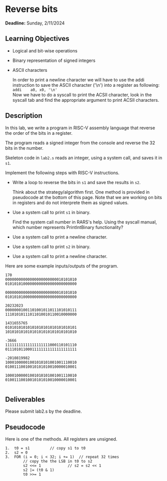 # Reverse bits

**Deadline:** Sunday, 2/11/2024

## Learning Objectives

- Logical and bit-wise operations
- Binary representation of signed integers
- ASCII characters

  In order to print a newline character we will have to use the addi instruction to save the ASCII character ('\n') into a register as following:  
  `addi    a0, x0, '\n'`  
   Now we have to do a syscall to print the ACSII character, look in the syscall tab and find the appropriate argument to print ACSII characters.

## Description

In this lab, we write a program in RISC-V assembly language that reverse the order
of the bits in a register.

The program reads a signed integer from the console and reverse the 32 bits in the
number.

Skeleton code in `lab2.s` reads an integer, using a system call, and saves it in `s1`.

Implement the following steps with RISC-V instructions.

- Write a loop to reverse the bits in `s1` and save the results in `s2`.

  Think about the strategy/algorithm first. One method is provided in
  pseudocode at the bottom of this page. Note that we are working on bits in
  registers and do not interprete them as signed values.

- Use a system call to print `s1` in binary.

  Find the system call number in RARS's help. Using the syscall manual, which number represents PrintIntBinary functionality?

- Use a system call to print a newline character.

- Use a system call to print `s2` in binary.

- Use a system call to print a newline character.

Here are some example inputs/outputs of the program.

```
170
00000000000000000000000010101010
01010101000000000000000000000000

00000000000000000000000010101010
01010101000000000000000000000000

20232023
00000001001101001011011101010111
11101010111011010010110010000000

1431655765
01010101010101010101010101010101
10101010101010101010101010101010

-3666
11111111111111111111000110101110
01110101100011111111111111111111

-2010819982
10001000001001010101001001110010
01001110010010101010010000010001

10001000001001010101001001110010
01001110010010101010010000010001


```

## Deliverables

Please submit lab2.s by the deadline.

## Pseudocode

Here is one of the methods. All registers are unsigned.

```
1.  t0 = s1         // copy s1 to t0
2.  s2 = 0
3.  FOR (i = 0; i < 32; i += 1)  // repeat 32 times
        // copy the the LSB in t0 to s2
        s2 <<= 1            // s2 = s2 << 1
        s2 |= (t0 & 1)
        t0 >>= 1
```
